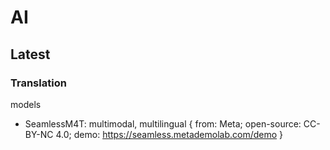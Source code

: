 # AI
## Latest
### Translation
models
- SeamlessM4T: multimodal, multilingual { from: Meta; open-source: CC-BY-NC 4.0; demo: https://seamless.metademolab.com/demo }